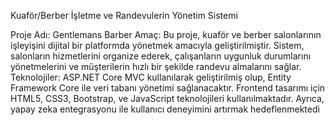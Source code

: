 Kuaför/Berber İşletme ve Randevulerin Yönetim Sistemi

Proje Adı: Gentlemans Barber Amaç: Bu proje, kuaför ve berber salonlarının işleyişini dijital bir platformda yönetmek amacıyla geliştirilmiştir. 
Sistem, salonların hizmetlerini organize ederek, çalışanların uygunluk durumlarını yönetmelerini ve müşterilerin hızlı bir şekilde randevu almalarını sağlar. 
Teknolojiler: ASP.NET Core MVC kullanılarak geliştirilmiş olup, Entity Framework Core ile veri tabanı yönetimi sağlanacaktır.
Frontend tasarımı için HTML5, CSS3, Bootstrap, ve JavaScript teknolojileri kullanılmaktadır. Ayrıca, yapay zeka entegrasyonu ile kullanıcı deneyimini artırmak hedeflenmektedi
